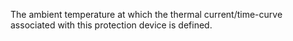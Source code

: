 The ambient temperature at which the thermal current/time-curve associated with this protection device is defined.
